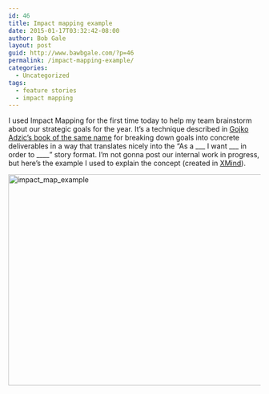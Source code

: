 ```yaml
---
id: 46
title: Impact mapping example
date: 2015-01-17T03:32:42-08:00
author: Bob Gale
layout: post
guid: http://www.bawbgale.com/?p=46
permalink: /impact-mapping-example/
categories:
  - Uncategorized
tags:
  - feature stories
  - impact mapping
---
```

I used Impact Mapping for the first time today to help my team brainstorm about our strategic goals for the year. It’s a technique described in [Gojko Adzic’s book of the same name](http://impactmapping.org/book.php) for breaking down goals into concrete deliverables in a way that translates nicely into the “As a \___ I want \___ in order to \____” story format. I’m not gonna post our internal work in progress, but here’s the example I used to explain the concept (created in [XMind](http://www.xmind.net)).

[<img class="alignnone wp-image-49 size-full" src="http://www.bawbgale.com/wp-content/uploads/2015/01/impact_map_example.png" alt="impact_map_example" width="743" height="421" srcset="/images/2015/01/impact_map_example.png 743w, /images/2015/01/impact_map_example-300x170.png 300w" sizes="(max-width: 743px) 100vw, 743px" />](http://www.bawbgale.com/wp-content/uploads/2015/01/impact_map_example.png)